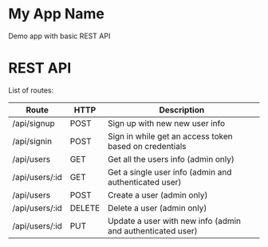 # My App Name
Demo app with basic REST API
# REST API
List of routes:

Route          | HTTP   | Description
---------------|--------|------------
/api/signup    | POST   | Sign up with new new user info
/api/signin    | POST   | Sign in while get an access token based on credentials
/api/users     | GET    | Get all the users info (admin only)
/api/users/:id | GET    | Get a single user info (admin and authenticated user)
/api/users     | POST   | Create a user (admin only)
/api/users/:id | DELETE | Delete a user (admin only)
/api/users/:id | PUT    | Update a user with new info (admin and authenticated user)